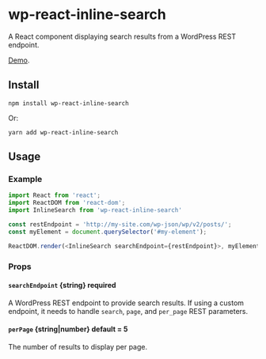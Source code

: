 # wp-react-inline-search

A React component displaying search results from a WordPress REST endpoint.

[Demo](https://colbycommunications.github.io/wp-react-inline-search/demo/).

## Install

```
npm install wp-react-inline-search
```

Or:

```
yarn add wp-react-inline-search
```

## Usage

### Example

```Javascript
import React from 'react';
import ReactDOM from 'react-dom';
import InlineSearch from 'wp-react-inline-search'

const restEndpoint = 'http://my-site.com/wp-json/wp/v2/posts/';
const myElement = document.querySelector('#my-element');

ReactDOM.render(<InlineSearch searchEndpoint={restEndpoint}>, myElement);
```

### Props

#### `searchEndpoint` {string} **required**

A WordPress REST endpoint to provide search results. If using a custom endpoint, it needs to handle `search`, `page`, and `per_page` REST parameters.

#### `perPage` {string|number} **default = 5**

The number of results to display per page.
